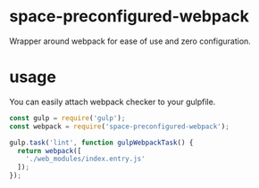 # space-preconfigured-webpack

Wrapper around webpack for ease of use and zero configuration.

# usage

You can easily attach webpack checker to your gulpfile.

```JavaScript
const gulp = require('gulp');
const webpack = require('space-preconfigured-webpack');

gulp.task('lint', function gulpWebpackTask() {
  return webpack([
    './web_modules/index.entry.js'
  ]);
});
```
